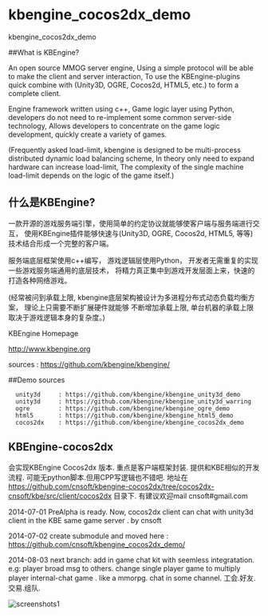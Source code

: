 kbengine_cocos2dx_demo
======================

kbengine_cocos2dx_demo



##What is KBEngine?

An open source MMOG server engine, Using a simple protocol will be able to make the client and server interaction,
To use the KBEngine-plugins quick combine with (Unity3D, OGRE, Cocos2d, HTML5, etc.) to form a complete client.

Engine framework written using c++, Game logic layer using Python, 
developers do not need to re-implement some common server-side technology,
Allows developers to concentrate on the game logic development, quickly create a variety of games.

(Frequently asked load-limit, kbengine is designed to be multi-process distributed dynamic load balancing scheme, 
In theory only need to expand hardware can increase load-limit, The complexity of the single machine 
load-limit depends on the logic of the game itself.)

## 什么是KBEngine?
一款开源的游戏服务端引擎，使用简单的约定协议就能够使客户端与服务端进行交互，
使用KBEngine插件能够快速与(Unity3D, OGRE, Cocos2d, HTML5, 等等)技术结合形成一个完整的客户端。

服务端底层框架使用c++编写， 游戏逻辑层使用Python， 开发者无需重复的实现一些游戏服务端通用的底层技术，
将精力真正集中到游戏开发层面上来，快速的打造各种网络游戏。

(经常被问到承载上限, kbengine底层架构被设计为多进程分布式动态负载均衡方案， 理论上只需要不断扩展硬件就能够
不断增加承载上限, 单台机器的承载上限取决于游戏逻辑本身的复杂度。)


KBEngine Homepage

http://www.kbengine.org

sources     : https://github.com/kbengine/kbengine/

##Demo sources

      unity3d     : https://github.com/kbengine/kbengine_unity3d_demo
      unity3d     : https://github.com/kbengine/kbengine_unity3d_warring
      ogre        : https://github.com/kbengine/kbengine_ogre_demo
      html5       : https://github.com/kbengine/kbengine_html5_demo
      cocos2dx    : https://github.com/kbengine/kbengine_cocos2dx_demo
      	

## KBEngine-cocos2dx 

   会实现KBEngine Cocos2dx 版本. 重点是客户端框架封装. 提供和KBE相似的开发流程. 可能无python脚本.但用CPP写逻辑也不错吧.
   地址在  https://github.com/cnsoft/kbengine-cocos2dx/tree/cocos2dx-cnsoft/kbe/src/client/cocos2dx 目录下.
   有建议欢迎mail cnsoft#gmail.com 

   2014-07-01 PreAlpha is ready. Now, cocos2dx client can chat with unity3d client in the KBE same game server . by cnsoft
   
   2014-07-02 create submodule and moved here :  https://github.com/cnsoft/kbengine_cocos2dx_demo/ 
   
   2014-08-03 next branch: add in game chat kit with seemless integratation. e.g: player broad msg to others. change single player game to multiply player internal-chat game . like a mmorpg. chat in some channel. 工会.好友.交易.组队.
   
 ![screenshots1](https://raw.githubusercontent.com/cnsoft/kbengine-cocos2dx/cocos2dx-cnsoft/kbe/src/client/cocos2dx/snapshots/u_cocos2d_chat.PNG)

  
